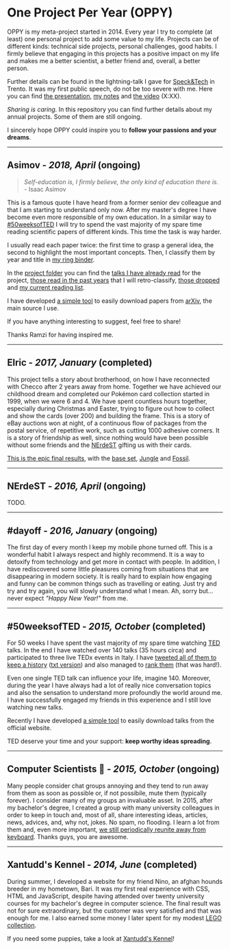 # One Project Per Year (OPPY)

OPPY is my meta-project started in 2014. Every year I try to complete (at 
least) one personal project to add some value to my life. Projects can be of 
different kinds: technical side projects, personal challenges, good habits. I
firmly believe that engaging in this projects has a positive impact on my life
and makes me a better scientist, a better friend and, overall, a better person.

Further details can be found in the lightning-talk I gave for 
[Speck&Tech](http://speckand.tech/) in Trento. It was my first public speech, 
do not be too severe with me. Here you can find 
[the presentation](
https://github.com/ShadowTemplate/OPPY/blob/master/Speck%26Tech%20talk/Speck%26Tech%20presentation%20-%20OPPY:%20on%20the%20importance%20of%20personal%20projects.pdf), 
[my notes](
https://github.com/ShadowTemplate/OPPY/blob/master/Speck%26Tech%20talk/Speck%26Tech%20notes%20-%20OPPY:%20on%20the%20importance%20of%20personal%20projects.txt) 
and [the video]() (X:XX).

*Sharing is caring.* In this repository you can find further details about my 
annual projects.
Some of them are still ongoing.

I sincerely hope OPPY could inspire you to **follow your passions and your 
dreams**.

---
## Asimov - *2018, April* (ongoing)

> *Self-education is, I firmly believe, the only kind of education there is.* -
Isaac Asimov

This is a famous quote I have heard from a former senior dev colleague and that I
am starting to understand only now.
After my master's degree I have become even more responsible of my own 
education.
In a similar way to [#50weeksofTED](
https://github.com/ShadowTemplate/OPPY#50weeksofted---2015-october-completed) 
I will try to spend the vast majority of my 
spare time reading scientific papers of different kinds.
This time the task is way harder.

I usually read each paper twice: the first time to grasp a general idea, the 
second to highlight the most important concepts.
Then, I classify them by year and title in [my ring binder](
https://raw.githubusercontent.com/ShadowTemplate/OPPY/master/pictures/ring_binder.jpg).


In the [project folder](
https://github.com/ShadowTemplate/OPPY/tree/master/Asimov) you can find the 
[talks I have already read](
https://github.com/ShadowTemplate/OPPY/blob/master/Asimov/list.txt) for the 
project, [those read in the past years](
https://github.com/ShadowTemplate/OPPY/blob/master/Asimov/legacy/list.txt
) that I will retro-classify, 
[those dropped](
https://github.com/ShadowTemplate/OPPY/blob/master/Asimov/dropped/list.txt
) and [my current reading list](
https://github.com/ShadowTemplate/OPPY/blob/master/Asimov/queue/list.txt
).

I have developed [a simple tool](
https://github.com/ShadowTemplate/arxiv-downloader) to easily download papers 
from [arXiv](http://arxiv.org/), the main source I use.

If you have anything interesting to suggest, feel free to share!

Thanks Ramzi for having inspired me.

---
## Elric - *2017, January* (completed)

This project tells a story about brotherhood, on how I have reconnected with 
Checco after 2 years away from home.
Together we have achieved our childhood dream and completed our Pokémon card 
collection started in 1999, when we were 6 and 4.
We have spent countless hours together, especially during Christmas and Easter, 
trying to figure out how to collect and show the cards (over 200) and building 
the frame.
This is a story of eBay auctions won at night, of a continuous flow of packages
from the postal service, of repetitive work, such as cutting 1000 adhesive 
corners.
It is a story of friendship as well, since nothing would have been possible 
without some friends and the [NErdeST](
https://github.com/ShadowTemplate/OPPY#nerdest---2016-april-ongoing) gifting us 
with their cards.

[This is the epic final results](
https://raw.githubusercontent.com/ShadowTemplate/OPPY/master/pictures/ring_binder.jpg), 
with the [base set](https://bulbapedia.bulbagarden.net/wiki/Base_Set_(TCG)), 
[Jungle](https://bulbapedia.bulbagarden.net/wiki/Jungle_(TCG)) and [Fossil](
https://bulbapedia.bulbagarden.net/wiki/Fossil_(TCG)).

---
## NErdeST - *2016, April* (ongoing)

TODO.

---
## #dayoff - *2016, January* (ongoing)

The first day of every month I keep my mobile phone turned off.
This is a wonderful habit I always respect and highly recommend.
It is a way to detoxify from technology and get more in contact with people.
In addition, I have rediscovered some little pleasures coming from situations 
that are disappearing in modern society.
It is really hard to explain how engaging and funny can be common things such 
as travelling or eating.
Just try and try and try again, you will slowly understand what I mean.
Ah, sorry but... never expect *"Happy New Year!"* from me.

---
## #50weeksofTED - *2015, October* (completed)

For 50 weeks I have spent the vast majority of my spare time watching 
[TED](https://www.ted.com/) talks.
In the end I have watched over 140 talks (35 hours circa) and participated to 
three live TEDx events in Italy.
I have [tweeted all of them to keep a history](
https://twitter.com/search?l=&q=%2350weeksofTED%20from%3Adjanvito) 
([txt version](
https://github.com/ShadowTemplate/OPPY/blob/master/%2350weeksofTED/TED%20talks%20list.txt)) 
and also managed to [rank them](
https://github.com/ShadowTemplate/OPPY/blob/master/%2350weeksofTED/TED%20talks%20ranking.txt
) (that was hard!).

Even one single TED talk can influence your life, imagine 140.
Moreover, during the year I have always had a lot of really nice conversation 
topics and also the sensation to understand more profoundly the world around 
me.
I have successfully engaged my friends in this experience and I still love 
watching new talks.

Recently I have developed [a simple tool](
https://github.com/ShadowTemplate/ted-downloader) to easily download talks from 
the official website.

TED deserve your time and your support: **keep worthy ideas spreading**.

---
## Computer Scientists :floppy_disk: - *2015, October* (ongoing)

Many people consider chat groups annoying and they tend to run away from them 
as soon as possible or, if not possibile, mute them (typically forever).
I consider many of my groups an invaluable asset.
In 2015, after my bachelor's degree, I created a group with many university 
colleagues in order to keep in touch and, most of all, share interesting ideas,
articles, news, advices, and, why not, jokes. No spam, no flooding.
I learn a lot from them and, even more important, [we still periodically 
reunite away from keyboard](
https://raw.githubusercontent.com/ShadowTemplate/OPPY/master/pictures/computer_scientists.jpg).
Thanks guys, you are awesome. 

---
## Xantudd's Kennel - *2014, June* (completed)

During summer, I developed a website for my friend Nino, an afghan hounds 
breeder in my hometown, Bari. It was my first real experience with CSS, HTML 
and JavaScript, despite having attended over twenty university courses for my
bachelor's degree in computer science. The final result was not for sure 
extraordinary, but the customer was very satisfied and that was enough for me.
I also earned some money I later spent for my modest 
[LEGO collection](
https://raw.githubusercontent.com/ShadowTemplate/OPPY/master/pictures/lego_collection.jpg).

If you need some puppies, take a look at 
[Xantudd's Kennel](http://www.xantudds.com/)!

